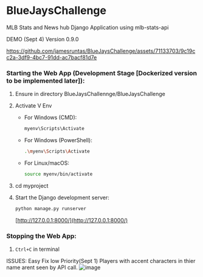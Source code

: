 # BlueJaysChallenge

MLB Stats and News hub Django Application using mlb-stats-api

DEMO (Sept 4) Version 0.9.0

https://github.com/jamesruntas/BlueJaysChallenge/assets/71133703/9c19cc2a-3df9-4bc7-91dd-ac7bacf81d7e


### Starting the Web App (Development Stage [Dockerized version to be implemented later]):

1. Ensure in directory BlueJaysChallennge/BlueJaysChallenge
   
2. Activate V Env
   - For Windows (CMD):
     ```bash
     myenv\Scripts\Activate
     ```
   - For Windows (PowerShell):
     ```bash
     .\myenv\Scripts\Activate
     ```
   - For Linux/macOS:
     ```bash
     source myenv/bin/activate
     ```

3. cd myproject 

4. Start the Django development server:
   ```bash
   python manage.py runserver
   ```

   [http://127.0.0.1:8000/](http://127.0.0.1:8000/)

### Stopping the Web App:

1. `Ctrl+C` in terminal


ISSUES:
Easy Fix low Priority(Sept 1) Players with accent characters in thier name arent seen by API call. ![image](https://github.com/jamesruntas/BlueJaysChallenge/assets/71133703/83011afc-7294-47f2-b659-56ae4f82d544)

